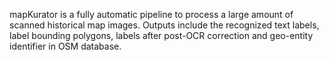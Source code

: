 
mapKurator is a fully automatic pipeline to process a large amount of scanned historical map images. Outputs include the recognized text labels, label bounding polygons, labels after post-OCR correction and geo-entity identifier in OSM database.

